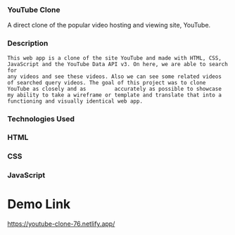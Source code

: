 ### YouTube Clone

  A direct clone of the popular video hosting and viewing site, YouTube.

### Description

    This web app is a clone of the site YouTube and made with HTML, CSS, JavaScript and the YouTube Data API v3. On here, we are able to search for 
    any videos and see these videos. Also we can see some related videos of searched query videos. The goal of this project was to clone YouTube as closely and as         accurately as possible to showcase my ability to take a wireframe or template and translate that into a functioning and visually identical web app.

### Technologies Used
   ### HTML
   ### CSS
   ### JavaScript


# Demo Link
  
  https://youtube-clone-76.netlify.app/
    
